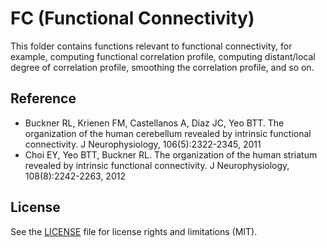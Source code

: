 # FC (Functional Connectivity)
This folder contains functions relevant to functional connectivity, for example, computing functional correlation profile, computing distant/local degree of correlation profile, smoothing the correlation profile, and so on. 

## Reference
- Buckner RL, Krienen FM, Castellanos A, Diaz JC, Yeo BTT. The organization of the human cerebellum revealed by intrinsic functional connectivity. J Neurophysiology, 106(5):2322-2345, 2011
- Choi EY, Yeo BTT, Buckner RL. The organization of the human striatum revealed by intrinsic functional connectivity. J Neurophysiology, 108(8):2242-2263, 2012  

## License
See the [LICENSE](https://github.com/ThomasYeoLab/CBIG/LICENSE.md) file for license rights and limitations (MIT).
